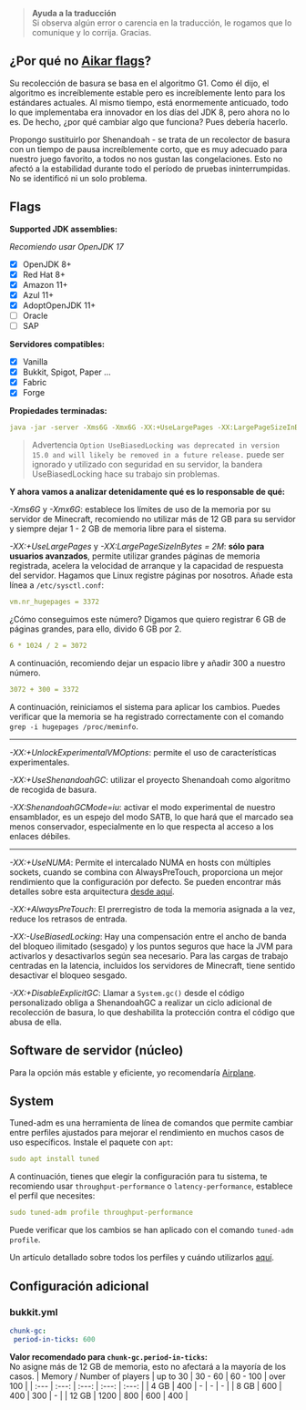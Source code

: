 > **Ayuda a la traducción**  
> Si observa algún error o carencia en la traducción, le rogamos que lo comunique y lo corrija. Gracias.

## ¿Por qué no [Aikar flags](https://aikar.co/2018/07/02/tuning-the-jvm-g1gc-garbage-collector-flags-for-minecraft/)?

Su recolección de basura se basa en el algoritmo G1. Como él dijo, el algoritmo es increíblemente estable pero es increíblemente lento para los estándares actuales. Al mismo tiempo, está enormemente anticuado, todo lo que implementaba era innovador en los días del JDK 8, pero ahora no lo es. De hecho, ¿por qué cambiar algo que funciona? Pues debería hacerlo.

Propongo sustituirlo por Shenandoah - se trata de un recolector de basura con un tiempo de pausa increíblemente corto, que es muy adecuado para nuestro juego favorito, a todos no nos gustan las congelaciones. Esto no afectó a la estabilidad durante todo el período de pruebas ininterrumpidas. No se identificó ni un solo problema.

## Flags

**Supported JDK assemblies:**

*Recomiendo usar OpenJDK 17*

- [x] OpenJDK 8+
- [x] Red Hat 8+
- [x] Amazon 11+
- [x] Azul 11+
- [x] AdoptOpenJDK 11+
- [ ] Oracle
- [ ] SAP

**Servidores compatibles:**

- [x] Vanilla
- [x] Bukkit, Spigot, Paper ...
- [x] Fabric
- [x] Forge

**Propiedades terminadas:**

```yml
java -jar -server -Xms6G -Xmx6G -XX:+UseLargePages -XX:LargePageSizeInBytes=2M -XX:+UnlockExperimentalVMOptions -XX:+UseShenandoahGC -XX:ShenandoahGCMode=iu -XX:+UseNUMA -XX:+AlwaysPreTouch -XX:-UseBiasedLocking -XX:+DisableExplicitGC -Dfile.encoding=UTF-8 launcher-airplane.jar --nogui
```

> Advertencia `Option UseBiasedLocking was deprecated in version 15.0 and will likely be removed in a future release.` puede ser ignorado y utilizado con seguridad en su servidor, la bandera UseBiasedLocking hace su trabajo sin problemas.

**Y ahora vamos a analizar detenidamente qué es lo responsable de qué:**

 *-Xms6G* y *-Xmx6G*: establece los límites de uso de la memoria por su servidor de Minecraft, recomiendo no utilizar más de 12 GB para su servidor y siempre dejar 1 - 2 GB de memoria libre para el sistema.

 *-XX:+UseLargePages* y *-XX:LargePageSizeInBytes = 2M*: **sólo para usuarios avanzados**, permite utilizar grandes páginas de memoria registrada, acelera la velocidad de arranque y la capacidad de respuesta del servidor. Hagamos que Linux registre páginas por nosotros.  Añade esta línea a `/etc/sysctl.conf`:

```yml
vm.nr_hugepages = 3372
```

¿Cómo conseguimos este número?  Digamos que quiero registrar 6 GB de páginas grandes, para ello, divido 6 GB por 2.

```yml
6 * 1024 / 2 = 3072
```

A continuación, recomiendo dejar un espacio libre y añadir 300 a nuestro número.

```yml
3072 + 300 = 3372
```

A continuación, reiniciamos el sistema para aplicar los cambios. Puedes verificar que la memoria se ha registrado correctamente con el comando
 `grep -i hugepages /proc/meminfo`.

---
*-XX:+UnlockExperimentalVMOptions*: permite el uso de características experimentales.

*-XX:+UseShenandoahGC*: utilizar el proyecto Shenandoah como algoritmo de recogida de basura.

*-XX:ShenandoahGCMode=iu*: activar el modo experimental de nuestro ensamblador, es un espejo del modo SATB, lo que hará que el marcado sea menos conservador, especialmente en lo que respecta al acceso a los enlaces débiles.

---
*-XX:+UseNUMA*: Permite el intercalado NUMA en hosts con múltiples sockets, cuando se combina con AlwaysPreTouch, proporciona un mejor rendimiento que la configuración por defecto.  Se pueden encontrar más detalles sobre esta arquitectura [desde aquí](https://en.wikipedia.org/wiki/Non-uniform_memory_access).

*-XX:+AlwaysPreTouch*: El prerregistro de toda la memoria asignada a la vez, reduce los retrasos de entrada.

*-XX:-UseBiasedLocking*: Hay una compensación entre el ancho de banda del bloqueo ilimitado (sesgado) y los puntos seguros que hace la JVM para activarlos y desactivarlos según sea necesario. Para las cargas de trabajo centradas en la latencia, incluidos los servidores de Minecraft, tiene sentido desactivar el bloqueo sesgado.

*-XX:+DisableExplicitGC*: Llamar a `System.gc()` desde el código personalizado obliga a ShenandoahGC a realizar un ciclo adicional de recolección de basura, lo que deshabilita la protección contra el código que abusa de ella.

## Software de servidor (núcleo)

Para la opción más estable y eficiente, yo recomendaría [Airplane](https://github.com/TECHNOVE/Airplane).

## System

Tuned-adm es una herramienta de línea de comandos que permite cambiar entre perfiles ajustados para mejorar el rendimiento en muchos casos de uso específicos.  Instale el paquete con `apt`:

```yml
sudo apt install tuned
```

A continuación, tienes que elegir la configuración para tu sistema, te recomiendo usar `throughput-performance` o `latency-performance`, establece el perfil que necesites:

```yml
sudo tuned-adm profile throughput-performance
```

Puede verificar que los cambios se han aplicado con el comando `tuned-adm profile`.

Un artículo detallado sobre todos los perfiles y cuándo utilizarlos [aquí](https://access.redhat.com/documentation/en-us/red_hat_enterprise_linux/7/html/performance_tuning_guide/sect-red_hat_enterprise_linux-performance_tuning_guide-tool_reference-tuned_adm).

## Configuración adicional

### bukkit.yml

```yml
chunk-gc:
 period-in-ticks: 600
```

**Valor recomendado para `chunk-gc.period-in-ticks`:**  
No asigne más de 12 GB de memoria, esto no afectará a la mayoría de los casos.
| Memory / Number of players | up to 30 | 30 - 60 | 60 - 100 | over 100 |
| :--- | :---: | :---: | :---: | :---: |
| 4 GB | 400 | - | - | - |
| 8 GB | 600 | 400 | 300 | - |
| 12 GB | 1200 | 800 | 600 | 400 |
